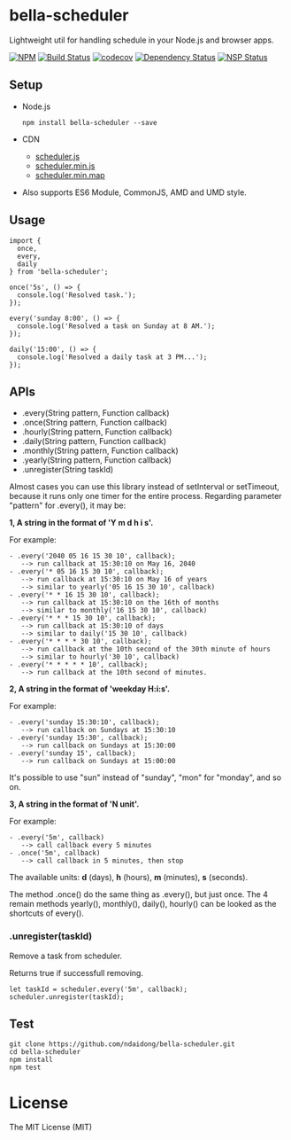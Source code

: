 bella-scheduler
========

Lightweight util for handling schedule in your Node.js and browser apps.

[![NPM](https://badge.fury.io/js/bella-scheduler.svg)](https://badge.fury.io/js/bella-scheduler)
[![Build Status](https://travis-ci.org/ndaidong/bella-scheduler.svg?branch=master)](https://travis-ci.org/ndaidong/bella-scheduler)
[![codecov](https://codecov.io/gh/ndaidong/bella-scheduler/branch/master/graph/badge.svg)](https://codecov.io/gh/ndaidong/bella-scheduler)
[![Dependency Status](https://gemnasium.com/badges/github.com/ndaidong/bella-scheduler.svg)](https://gemnasium.com/github.com/ndaidong/bella-scheduler)
[![NSP Status](https://nodesecurity.io/orgs/techpush/projects/bc63bba1-d201-4846-8e37-49daaf43311c/badge)](https://nodesecurity.io/orgs/techpush/projects/bc63bba1-d201-4846-8e37-49daaf43311c)


## Setup

- Node.js

  ```
  npm install bella-scheduler --save
  ```

- CDN

  - [scheduler.js](https://cdn.rawgit.com/ndaidong/bella-scheduler/master/dist/scheduler.js)
  - [scheduler.min.js](https://cdn.rawgit.com/ndaidong/bella-scheduler/master/dist/scheduler.min.js)
  - [scheduler.min.map](https://cdn.rawgit.com/ndaidong/bella-scheduler/master/dist/scheduler.min.map)

- Also supports ES6 Module, CommonJS, AMD and UMD style.


## Usage

```
import {
  once,
  every,
  daily
} from 'bella-scheduler';

once('5s', () => {
  console.log('Resolved task.');
});

every('sunday 8:00', () => {
  console.log('Resolved a task on Sunday at 8 AM.');
});

daily('15:00', () => {
  console.log('Resolved a daily task at 3 PM...');
});
```


## APIs

 - .every(String pattern, Function callback)
 - .once(String pattern, Function callback)
 - .hourly(String pattern, Function callback)
 - .daily(String pattern, Function callback)
 - .monthly(String pattern, Function callback)
 - .yearly(String pattern, Function callback)
 - .unregister(String taskId)


Almost cases you can use this library instead of setInterval or setTimeout, because it runs only one timer for the entire process. Regarding parameter "pattern" for .every(), it may be:

**1, A string in the format of 'Y m d h i s'.**

For example:

    - .every('2040 05 16 15 30 10', callback);
       --> run callback at 15:30:10 on May 16, 2040
    - .every('* 05 16 15 30 10', callback);
       --> run callback at 15:30:10 on May 16 of years
       --> similar to yearly('05 16 15 30 10', callback)
    - .every('* * 16 15 30 10', callback);
       --> run callback at 15:30:10 on the 16th of months
       --> similar to monthly('16 15 30 10', callback)
    - .every('* * * 15 30 10', callback);
       --> run callback at 15:30:10 of days
       --> similar to daily('15 30 10', callback)
    - .every('* * * * 30 10', callback);
       --> run callback at the 10th second of the 30th minute of hours
       --> similar to hourly('30 10', callback)
    - .every('* * * * * 10', callback);
       --> run callback at the 10th second of minutes.

**2, A string in the format of 'weekday H:i:s'.**

For example:

    - .every('sunday 15:30:10', callback);
       --> run callback on Sundays at 15:30:10
    - .every('sunday 15:30', callback);
       --> run callback on Sundays at 15:30:00
    - .every('sunday 15', callback);
       --> run callback on Sundays at 15:00:00

It's possible to use "sun" instead of "sunday", "mon" for "monday", and so on.

**3, A string in the format of 'N unit'.**

For example:

    - .every('5m', callback)
       --> call callback every 5 minutes
    - .once('5m', callback)
       --> call callback in 5 minutes, then stop

The available units: **d** (days), **h** (hours), **m** (minutes), **s** (seconds).

The method .once() do the same thing as .every(), but just once. The 4 remain methods yearly(), monthly(), daily(), hourly() can be looked as the shortcuts of every().


### .unregister(taskId)

Remove a task from scheduler.

Returns true if successfull removing.

```
let taskId = scheduler.every('5m', callback);
scheduler.unregister(taskId);
```


## Test

```
git clone https://github.com/ndaidong/bella-scheduler.git
cd bella-scheduler
npm install
npm test
```

# License

The MIT License (MIT)
